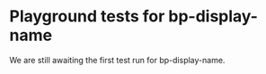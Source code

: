 # Playground tests for bp-display-name
We are still awaiting the first test run for bp-display-name.
